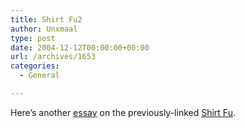 ```yaml
---
title: Shirt Fu2
author: Unxmaal
type: post
date: 2004-12-12T00:00:00+00:00
url: /archives/1653
categories:
  - General

---
```

Here&#8217;s another [essay][1] on the previously-linked [Shirt Fu][2].

 [1]: http://www.readymademag.com/feature_14_foldem.php
 [2]: http://unxmaal.com/wordpress/index.php?p=1647